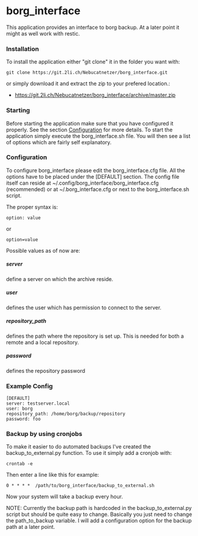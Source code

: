 # borg_interface

This application provides an interface to borg backup. At a later point it might
as well work with restic.

### Installation
To install the application either "git clone" it in the folder you want with:

```
git clone https://git.2li.ch/Nebucatnetzer/borg_interface.git
```

or simply download it and extract the zip to your prefered location.:
* https://git.2li.ch/Nebucatnetzer/borg_interface/archive/master.zip

### Starting
Before starting the application make sure that you have configured it properly.
See the section [Configuration](https://git.2li.ch/Nebucatnetzer/borg_interface#configuration) for more details.
To start the application simply execute the borg_interface.sh file.
You will then see a list of options which are fairly self explanatory.

### Configuration
To configure borg_interface please edit the borg_interface.cfg file.
All the options have to be placed under the [DEFAULT] section. The config file
itself can reside at ~/.config/borg_interface/borg_interface.cfg (recommended)
or at ~/.borg_interface.cfg or next to the borg_interface.sh script.

The proper syntax is:

```
option: value
```

or

```
option=value
```

Possible values as of now are:

##### server
define a server on which the archive reside.

##### user
defines the user which has permission to connect to the server.

##### repository_path
defines the path where the repository is set up.
This is needed for both a remote and a local repository.

##### password
defines the repository password

### Example Config
```
[DEFAULT]
server: testserver.local
user: borg
repository_path: /home/borg/backup/repository
password: foo
```

### Backup by using cronjobs

To make it easier to do automated backups I've created the backup_to_external.py
function. To use it simply add a cronjob with:

```
crontab -e
```

Then enter a line like this for example:

```
0 * * * *  /path/to/borg_interface/backup_to_external.sh
```

Now your system will take a backup every hour.

NOTE: Currently the backup path is hardcoded in the backup_to_external.py script
but should be quite easy to change. Basically you just need to change the
path_to_backup variable. I will add a configuration option for the backup path
at a later point.
